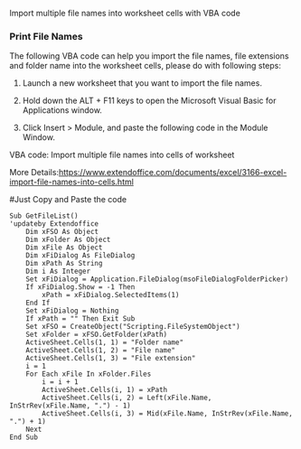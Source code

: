 Import multiple file names into worksheet cells with VBA code
### Print File Names
The following VBA code can help you import the file names, file extensions and folder name into the worksheet cells, please do with following steps:

1. Launch a new worksheet that you want to import the file names.

2. Hold down the ALT + F11 keys to open the Microsoft Visual Basic for Applications window.

3. Click Insert > Module, and paste the following code in the Module Window.

VBA code: Import multiple file names into cells of worksheet

More Details:https://www.extendoffice.com/documents/excel/3166-excel-import-file-names-into-cells.html

#Just Copy and Paste the code

```
Sub GetFileList()
'updateby Extendoffice
    Dim xFSO As Object
    Dim xFolder As Object
    Dim xFile As Object
    Dim xFiDialog As FileDialog
    Dim xPath As String
    Dim i As Integer
    Set xFiDialog = Application.FileDialog(msoFileDialogFolderPicker)
    If xFiDialog.Show = -1 Then
        xPath = xFiDialog.SelectedItems(1)
    End If
    Set xFiDialog = Nothing
    If xPath = "" Then Exit Sub
    Set xFSO = CreateObject("Scripting.FileSystemObject")
    Set xFolder = xFSO.GetFolder(xPath)
    ActiveSheet.Cells(1, 1) = "Folder name"
    ActiveSheet.Cells(1, 2) = "File name"
    ActiveSheet.Cells(1, 3) = "File extension"
    i = 1
    For Each xFile In xFolder.Files
        i = i + 1
        ActiveSheet.Cells(i, 1) = xPath
        ActiveSheet.Cells(i, 2) = Left(xFile.Name, InStrRev(xFile.Name, ".") - 1)
        ActiveSheet.Cells(i, 3) = Mid(xFile.Name, InStrRev(xFile.Name, ".") + 1)
    Next
End Sub
```
